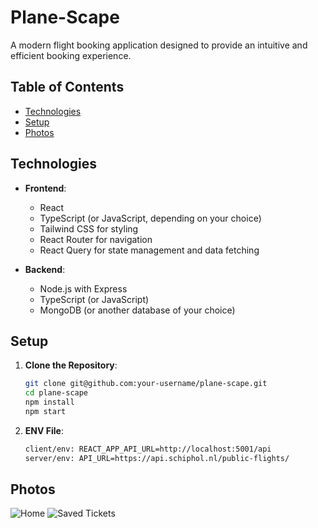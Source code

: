 # Plane-Scape

A modern flight booking application designed to provide an intuitive and efficient booking experience.

## Table of Contents

- [Technologies](#technologies)
- [Setup](#setup)
- [Photos](#photos)

## Technologies

- **Frontend**: 
  - React
  - TypeScript (or JavaScript, depending on your choice)
  - Tailwind CSS for styling
  - React Router for navigation
  - React Query for state management and data fetching

- **Backend**: 
  - Node.js with Express
  - TypeScript (or JavaScript)
  - MongoDB (or another database of your choice)
 
    

## Setup

1. **Clone the Repository**:
   ```sh
   git clone git@github.com:your-username/plane-scape.git
   cd plane-scape
   npm install
   npm start

2. **ENV File**:
   ```sh
   client/env: REACT_APP_API_URL=http://localhost:5001/api
   server/env: API_URL=https://api.schiphol.nl/public-flights/

## Photos
![Home](https://github.com/kemalgundogdu/placescape/blob/main/home.png?raw=true)
![Saved Tickets](https://github.com/kemalgundogdu/placescape/blob/main/tickets.png?raw=true)

